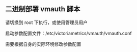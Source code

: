 ## 二进制部署 vmauth 脚本

请切换到 root 下执行，或使用管理员用户

启动参数配置文件：/etc/victoriametrics/vmauth/vmauth.conf

需要根据自身的实际环境修改参数配置